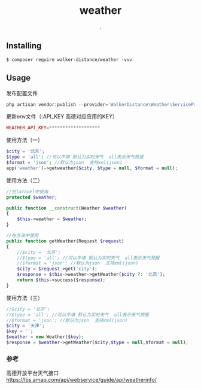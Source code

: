 <h1 align="center"> weather </h1>

<p align="center"> .</p>


## Installing

```shell
$ composer require walker-distance/weather -vvv
```

## Usage

发布配置文件
```php
php artisan vendor:publish --provider='WalkerDistance\Weather\ServiceProvider'
```

更新env文件（:API_KEY 高德对应应用的KEY）
```php
WEATHER_API_KEY=*******************
```
使用方法（一）
```php
$city = '北京';
$type = 'all'; //可以不填 默认为实时天气  all表示天气预报
$format = 'json'; //默认为json  支持xml(json) 
app('weather')->getweather($city, $type = null, $format = null);
```

使用方法（二）
```php
//在laravel中使用
protected $weather;

public function __construct(Weather $weather)
{
    $this->weather = $weather;
}

//在方法中使用
public function getWeather(Request $request)
{
    //$city = '北京';
    //$type = 'all'; //可以不填 默认为实时天气  all表示天气预报
    //$format = 'json'; //默认为json  支持xml(json) 
    $city = $request->get('city');
    $response = $this->weather->getWeather($city ?: '北京');
    return $this->success($response);
}
```

使用方法（三）
```php
//$city = '北京';
//$type = 'all'; //可以不填 默认为实时天气  all表示天气预报
//$format = 'json'; //默认为json  支持xml(json) 
$city = '天津';
$key = '';
$weather = new Weather($key);
$response = $weather->getWeather($city,$type = null,$format = null);
```

### 参考
高德开放平台天气接口
https://lbs.amap.com/api/webservice/guide/api/weatherinfo/
